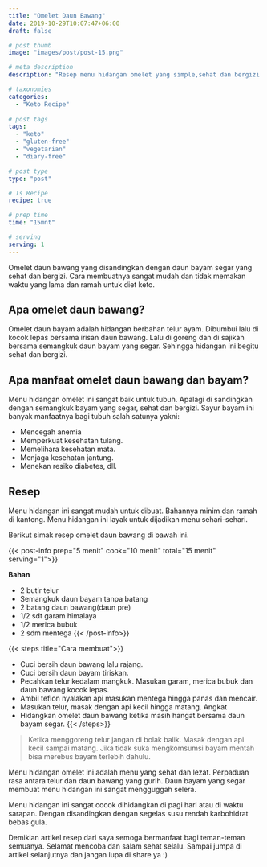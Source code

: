 ```yaml
---
title: "Omelet Daun Bawang"
date: 2019-10-29T10:07:47+06:00
draft: false

# post thumb
image: "images/post/post-15.png"

# meta description
description: "Resep menu hidangan omelet yang simple,sehat dan bergizi. Layak untuk di komsumsi sehari-sehari."

# taxonomies
categories:
  - "Keto Recipe"
  
# post tags
tags:
  - "keto"
  - "gluten-free"
  - "vegetarian"
  - "diary-free"

# post type
type: "post"

# Is Recipe
recipe: true

# prep time
time: "15mnt"

# serving
serving: 1
---
```


Omelet daun bawang yang disandingkan dengan daun bayam segar yang sehat dan bergizi. Cara membuatnya sangat mudah dan tidak memakan waktu yang lama dan ramah untuk diet keto.

## Apa omelet daun bawang?

Omelet daun bayam adalah hidangan berbahan telur ayam. Dibumbui lalu di kocok lepas bersama irisan daun bawang. Lalu di goreng dan di sajikan bersama semangkuk daun bayam yang segar. Sehingga hidangan ini begitu sehat dan bergizi.

## Apa manfaat omelet daun bawang dan bayam?

Menu hidangan omelet ini sangat baik untuk tubuh. Apalagi di sandingkan dengan semangkuk bayam yang segar, sehat dan bergizi. Sayur bayam ini banyak manfaatnya bagi tubuh salah satunya yakni:
- Mencegah anemia
- Memperkuat kesehatan tulang.
- Memelihara kesehatan mata.
- Menjaga kesehatan jantung.
- Menekan resiko diabetes, dll.

## Resep

Menu hidangan ini sangat mudah untuk dibuat. Bahannya minim dan ramah di kantong. Menu hidangan ini layak untuk dijadikan menu sehari-sehari. 

Berikut simak resep omelet daun bawang di bawah ini.

{{< post-info prep="5 menit" cook="10 menit" total="15 menit" serving="1">}}

__Bahan__

- 2 butir telur
- Semangkuk daun bayam tanpa batang
- 2 batang daun bawang(daun pre)
- 1/2 sdt garam himalaya
- 1/2 merica bubuk
- 2 sdm mentega
{{< /post-info>}}

{{< steps title="Cara membuat">}}
- Cuci bersih daun bawang lalu rajang.
- Cuci bersih daun bayam tiriskan.
- Pecahkan telur kedalam mangkuk. Masukan garam, merica bubuk dan daun bawang kocok lepas.
- Ambil teflon nyalakan api masukan mentega hingga panas dan mencair.
- Masukan telur, masak dengan api kecil hingga matang. Angkat
- Hidangkan omelet daun bawang ketika masih hangat bersama daun bayam segar.
{{< /steps>}}

>Ketika menggoreng telur jangan di bolak balik. Masak dengan api kecil sampai matang. Jika tidak suka mengkomsumsi bayam mentah bisa merebus bayam terlebih dahulu.

Menu hidangan omelet ini adalah menu yang sehat dan lezat. Perpaduan rasa antara telur dan daun bawang yang gurih. Daun bayam yang segar membuat menu hidangan ini sangat mengguggah selera.

Menu hidangan ini sangat cocok dihidangkan di pagi hari atau di waktu sarapan. Dengan disandingkan dengan segelas susu rendah karbohidrat bebas gula.

Demikian artikel resep dari saya semoga bermanfaat bagi teman-teman semuanya. Selamat mencoba dan salam sehat selalu. Sampai jumpa di artikel selanjutnya dan jangan lupa di share ya :)